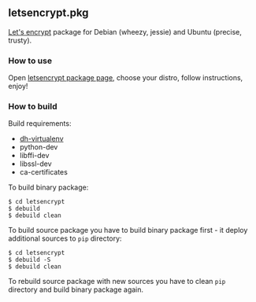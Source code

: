 ## letsencrypt.pkg

[Let's encrypt](https://letsencrypt.org) package for Debian (wheezy, jessie) and Ubuntu (precise, trusty).

### How to use

Open [letsencrypt package page](http://software.opensuse.org/download.html?project=home:antonbatenev:letsencrypt&package=letsencrypt), choose your distro, follow instructions, enjoy!

### How to build

Build requirements:

* [dh-virtualenv](https://build.opensuse.org/package/show/home:antonbatenev:letsencrypt/dh-virtualenv)
* python-dev
* libffi-dev
* libssl-dev
* ca-certificates

To build binary package:

```
$ cd letsencrypt
$ debuild
$ debuild clean
```

To build source package you have to build binary package first - it deploy additional sources to `pip` directory:

```
$ cd letsencrypt
$ debuild -S
$ debuild clean
```

To rebuild source package with new sources you have to clean `pip` directory and build binary package again.
